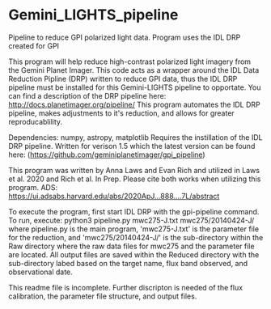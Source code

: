 # Gemini_LIGHTS_pipeline
Pipeline to reduce GPI polarized light data. Program uses the IDL DRP created for GPI

  This program will help reduce high-contrast polarized light imagery from the Gemini Planet Imager. 
This code acts as a wrapper around the IDL Data Reduction Pipline (DRP) written to reduce GPI data,
thus the IDL DRP pipeline must be installed for this Gemini-LIGHTS pipeline to opportate. You can 
find a description of the DRP pipeline here: http://docs.planetimager.org/pipeline/
This program automates the IDL DRP pipeline, makes adjustments to it's reduction, and allows for
greater reproducablility.

Dependencies:
numpy, astropy, matplotlib
Requires the instillation of the IDL DRP pipeline. Written for verison 1.5 which the latest version
can be found here: (https://github.com/geminiplanetimager/gpi_pipeline)

This program was written by Anna Laws and Evan Rich and utilized in Laws et al. 2020 and 
Rich et al. In Prep. Please cite both works when utilizing this program.
ADS: https://ui.adsabs.harvard.edu/abs/2020ApJ...888....7L/abstract


To execute the program, first start IDL DRP with the gpi-pipeline command. To run, execute:
python3 pipeline.py mwc275-J.txt mwc275/20140424-J/
where pipeline.py is the main program, 'mwc275-J.txt' is the parameter file for the reduction, and 
'mwc275/20140424-J/' is the sub-directory within the Raw directory where the raw data files for 
mwc275 and the parameter file are located. All output files are saved within the Reduced directory
with the sub-directory labed based on the target name, flux band observed, and observational date.

This readme file is incomplete. Further discripton is needed of the flux calibration, the parameter file structure, and output files.

